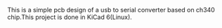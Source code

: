 This is a simple pcb design of a usb to serial converter based on ch340 chip.This project is done in KiCad 6(Linux).
